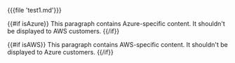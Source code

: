 {{{file 'test1.md'}}}

{{#if isAzure}}
This paragraph contains Azure-specific content. It shouldn't be displayed to AWS customers.
{{/if}}

{{#if isAWS}}
This paragraph contains AWS-specific content.  It shouldn't be displayed to Azure customers.
{{/if}}